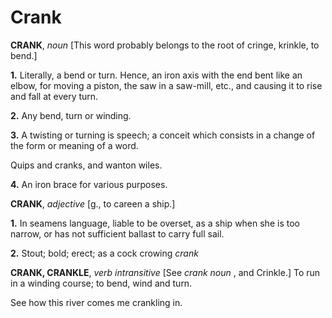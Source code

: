 # Crank

**CRANK**, _noun_ \[This word probably belongs to the root of cringe, krinkle, to bend.\]

**1.** Literally, a bend or turn. Hence, an iron axis with the end bent like an elbow, for moving a piston, the saw in a saw-mill, etc., and causing it to rise and fall at every turn.

**2.** Any bend, turn or winding.

**3.** A twisting or turning is speech; a conceit which consists in a change of the form or meaning of a word.

Quips and cranks, and wanton wiles.

**4.** An iron brace for various purposes.

**CRANK**, _adjective_ \[g., to careen a ship.\]

**1.** In seamens language, liable to be overset, as a ship when she is too narrow, or has not sufficient ballast to carry full sail.

**2.** Stout; bold; erect; as a cock crowing _crank_

**CRANK, CRANKLE**, _verb intransitive_ \[See _crank_ _noun_ , and Crinkle.\] To run in a winding course; to bend, wind and turn.

See how this river comes me crankling in.